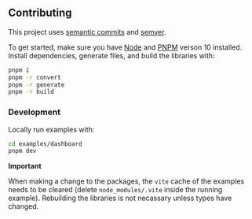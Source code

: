## Contributing

This project uses [semantic commits](https://conventionalcommits.org) and [semver](https://semver.org).

To get started, make sure you have [Node](https://nodejs.org) and [PNPM](https://pnpm.io/) verson 10 installed. Install dependencies, generate files, and build the libraries with:

```bash
pnpm i
pnpm -r convert
pnpm -r generate
pnpm -r build
```

### Development

Locally run examples with:

```bash
cd examples/dashboard
pnpm dev
```

**Important**

When making a change to the packages, the `vite` cache of the examples needs to be cleared (delete `node_modules/.vite` inside the running example). Rebuilding the libraries is not necassary unless types have changed.
